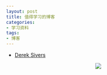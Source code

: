 ```yaml
---
layout: post
title: 值得学习的博客
categories:
- 学习资料
tags:
- 博客
---
```


- [Derek Sivers](http://sivers.org/)

<center><img src="http://i.imgur.com/v85NzKV.jpg"></center>